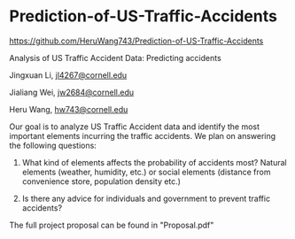 # Prediction-of-US-Traffic-Accidents
https://github.com/HeruWang743/Prediction-of-US-Traffic-Accidents

Analysis of US Traffic Accident Data: Predicting accidents

Jingxuan Li, jl4267@cornell.edu

Jialiang Wei, jw2684@cornell.edu

Heru Wang, hw743@cornell.edu

Our goal is to analyze US Traffic Accident data and identify the most important elements incurring the traffic accidents. We plan on answering the following questions:

1. What kind of elements affects the probability of accidents most? Natural elements (weather, humidity, etc.) or social elements (distance from convenience store, population density etc.)

2. Is there any advice for individuals and government to prevent traffic accidents?

The full project proposal can be found in "Proposal.pdf"
